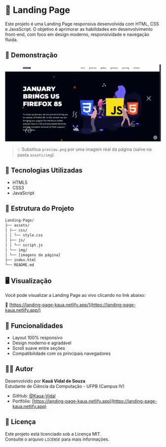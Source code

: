 # 🚀 Landing Page

Este projeto é uma Landing Page responsiva desenvolvida com HTML, CSS e JavaScript. O objetivo é aprimorar as habilidades em desenvolvimento front-end, com foco em design moderno, responsividade e navegação fluida.

## 📸 Demonstração

![Preview da Landing Page](assets/img/preview.png)

> 💡 Substitua `preview.png` por uma imagem real da página (salve na pasta `assets/img`).

## 🧰 Tecnologias Utilizadas

- HTML5  
- CSS3  
- JavaScript  

## 📁 Estrutura do Projeto
```
Landing-Page/
├── assets/
│ ├── css/
│ │ └── style.css
│ ├── js/
│ │ └── script.js
│ └── img/
│ └── [imagens da página]
├── index.html
└── README.md
```

## 🖥️ Visualização

Você pode visualizar a Landing Page ao vivo clicando no link abaixo:

🔗 [https://landing-page-kaua.netlify.app/](https://landing-page-kaua.netlify.app/)

## 📌 Funcionalidades

- Layout 100% responsivo  
- Design moderno e agradável  
- Scroll suave entre seções  
- Compatibilidade com os principais navegadores  

## 👨‍💻 Autor

Desenvolvido por **Kauã Vidal de Souza**  
Estudante de Ciência da Computação - UFPB (Campus IV)

- GitHub: [@Kaua-Vidal](https://github.com/Kaua-Vidal)
- Portfólio: [https://landing-page-kaua.netlify.app](https://landing-page-kaua.netlify.app)

## 📄 Licença

Este projeto está licenciado sob a Licença MIT.  
Consulte o arquivo `LICENSE` para mais informações.
